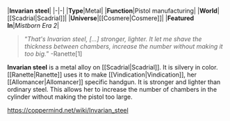|**Invarian steel**|
|-|-|
|**Type**|Metal|
|**Function**|Pistol manufacturing|
|**World**|[[Scadrial\|Scadrial]]|
|**Universe**|[[Cosmere\|Cosmere]]|
|**Featured In**|*Mistborn Era 2*|

>“*That's Invarian steel, [...] stronger, lighter. It let me shave the thickness between chambers, increase the number without making it too big.*”
\-Ranette[1]


**Invarian steel** is a metal alloy on [[Scadrial\|Scadrial]]. It is silvery in color. [[Ranette\|Ranette]] uses it to make [[Vindication\|Vindication]], her [[Allomancer\|Allomancer]] specific handgun. It is stronger and lighter than ordinary steel. This allows her to increase the number of chambers in the cylinder without making the pistol too large.



https://coppermind.net/wiki/Invarian_steel